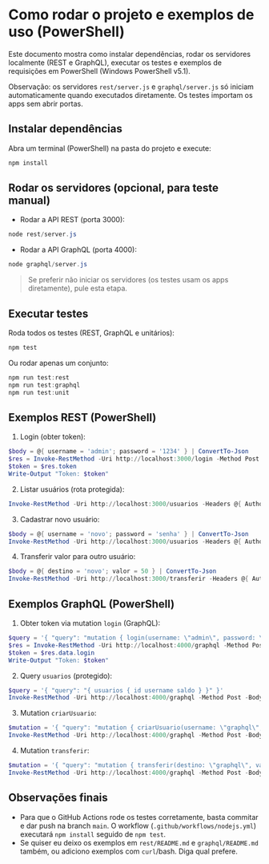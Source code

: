 # Como rodar o projeto e exemplos de uso (PowerShell)

Este documento mostra como instalar dependências, rodar os servidores localmente (REST e GraphQL), executar os testes e exemplos de requisições em PowerShell (Windows PowerShell v5.1).

Observação: os servidores `rest/server.js` e `graphql/server.js` só iniciam automaticamente quando executados diretamente. Os testes importam os apps sem abrir portas.

## Instalar dependências
Abra um terminal (PowerShell) na pasta do projeto e execute:

```powershell
npm install
```

## Rodar os servidores (opcional, para teste manual)

- Rodar a API REST (porta 3000):

```powershell
node rest/server.js
```

- Rodar a API GraphQL (porta 4000):

```powershell
node graphql/server.js
```

> Se preferir não iniciar os servidores (os testes usam os apps diretamente), pule esta etapa.

## Executar testes
Roda todos os testes (REST, GraphQL e unitários):

```powershell
npm test
```

Ou rodar apenas um conjunto:

```powershell
npm run test:rest
npm run test:graphql
npm run test:unit
```

## Exemplos REST (PowerShell)

1) Login (obter token):

```powershell
$body = @{ username = 'admin'; password = '1234' } | ConvertTo-Json
$res = Invoke-RestMethod -Uri http://localhost:3000/login -Method Post -Body $body -ContentType 'application/json'
$token = $res.token
Write-Output "Token: $token"
```

2) Listar usuários (rota protegida):

```powershell
Invoke-RestMethod -Uri http://localhost:3000/usuarios -Headers @{ Authorization = "Bearer $token" } -Method Get
```

3) Cadastrar novo usuário:

```powershell
$body = @{ username = 'novo'; password = 'senha' } | ConvertTo-Json
Invoke-RestMethod -Uri http://localhost:3000/usuarios -Headers @{ Authorization = "Bearer $token" } -Method Post -Body $body -ContentType 'application/json'
```

4) Transferir valor para outro usuário:

```powershell
$body = @{ destino = 'novo'; valor = 50 } | ConvertTo-Json
Invoke-RestMethod -Uri http://localhost:3000/transferir -Headers @{ Authorization = "Bearer $token" } -Method Post -Body $body -ContentType 'application/json'
```

## Exemplos GraphQL (PowerShell)

1) Obter token via mutation `login` (GraphQL):

```powershell
$query = '{ "query": "mutation { login(username: \"admin\", password: \"1234\") }" }'
$res = Invoke-RestMethod -Uri http://localhost:4000/graphql -Method Post -Body $query -ContentType 'application/json'
$token = $res.data.login
Write-Output "Token: $token"
```

2) Query `usuarios` (protegido):

```powershell
$query = '{ "query": "{ usuarios { id username saldo } }" }'
Invoke-RestMethod -Uri http://localhost:4000/graphql -Method Post -Body $query -ContentType 'application/json' -Headers @{ Authorization = "Bearer $token" }
```

3) Mutation `criarUsuario`:

```powershell
$mutation = '{ "query": "mutation { criarUsuario(username: \"graphql\", password: \"senha\") { id username saldo } }" }'
Invoke-RestMethod -Uri http://localhost:4000/graphql -Method Post -Body $mutation -ContentType 'application/json' -Headers @{ Authorization = "Bearer $token" }
```

4) Mutation `transferir`:

```powershell
$mutation = '{ "query": "mutation { transferir(destino: \"graphql\", valor: 10) { saldoOrigem saldoDestino } }" }'
Invoke-RestMethod -Uri http://localhost:4000/graphql -Method Post -Body $mutation -ContentType 'application/json' -Headers @{ Authorization = "Bearer $token" }
```

## Observações finais
- Para que o GitHub Actions rode os testes corretamente, basta commitar e dar push na branch `main`. O workflow (`.github/workflows/nodejs.yml`) executará `npm install` seguido de `npm test`.
- Se quiser eu deixo os exemplos em `rest/README.md` e `graphql/README.md` também, ou adiciono exemplos com `curl`/bash. Diga qual prefere.
